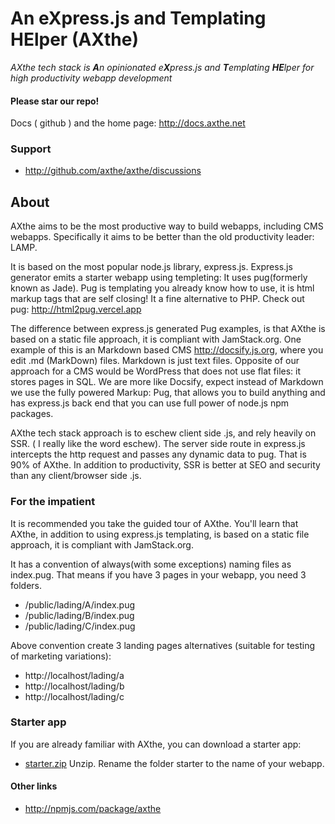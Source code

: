 
# An eXpress.js and Templating HElper (AXthe)
<i>AXthe tech stack is <b>A</b>n opinionated e<b>X</b>press.js and <b>T</b>emplating <b>HE</b>lper for high productivity webapp development</i>

#### Please star our repo!

Docs ( github ) and the home page: http://docs.axthe.net

### Support
- http://github.com/axthe/axthe/discussions


## About
AXthe aims to be the most productive way to build webapps, including CMS webapps. Specifically it aims to be better than the old productivity leader: LAMP.
 
It is based on the most popular node.js library, express.js. Express.js generator emits a starter webapp using templeting: It uses pug(formerly known as Jade). Pug is templating you already know how to use, it is html markup tags that are self closing! It a fine alternative to PHP.
Check out pug: http://html2pug.vercel.app

The difference between express.js generated Pug examples, is that AXthe is based on a static file approach, it is compliant with JamStack.org. One example of this is an Markdown based CMS http://docsify.js.org, where you edit .md (MarkDown) files. Markdown is just text files. Opposite of our approach for a CMS would be WordPress that does not use flat files: it stores pages in SQL. We are more like Docsify, expect instead of Markdown we use the fully powered Markup: Pug, that allows you to build anything and has express.js back end that you can use full power of node.js npm packages.
 
AXthe tech stack approach is to eschew client side .js, and rely heavily on SSR. ( I really like the word eschew). The server side route in express.js intercepts the http request and passes any dynamic data to pug. That is 90% of AXthe. In addition to productivity, SSR is better at SEO and security than any client/browser side .js.


### For the impatient
It is recommended you take the guided tour of AXthe. You'll learn that AXthe, in addition to using express.js templating, is based on a static file approach, it is compliant with JamStack.org.
 
It has a convention of always(with some exceptions) naming files as index.pug. That means if you have 3 pages in your webapp, you need 3 folders.
- /public/lading/A/index.pug
- /public/lading/B/index.pug
- /public/lading/C/index.pug
 
Above convention create 3 landing pages alternatives (suitable for testing of marketing variations):
- http://localhost/lading/a
- http://localhost/lading/b
- http://localhost/lading/c

### Starter app
If you are already familiar with AXthe, you can download a starter app:
- <a href="starter.zip">starter.zip</a>
Unzip. Rename the folder starter to the name of your webapp.


#### Other links
- http://npmjs.com/package/axthe

